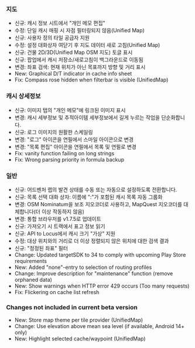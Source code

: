 ### 지도
- 신규: 캐시 정보 시트에서 "개인 메모 편집"
- 수정: 단일 캐시 매핑 시 자점 필터링되지 않음(Unified Map)
- 신규: 사용자 정의 타일 공급자 지원
- 수정: 설정 대화상자 여닫기 후 지도 데이터 새로 고침(Unified Map)
- 신규: 건물 2D/3D(Unified Map OSM 지도) 토글 표시
- 신규: 팝업에서 캐시 저장소/새로고침이 백그라운드로 이동됨
- 변경: 좌표 검색: 현재 위치가 아닌 목표까지 방향 및 거리 표시
- New: Graphical D/T indicator in cache info sheet
- Fix: Compass rose hidden when filterbar is visible (UnifiedMap)

### 캐시 상세정보
- 신규: 이미지 탭의 "개인 메모"에 링크된 이미지 표시
- 변경: 캐시 세부정보 및 추적아이템 세부정보에서 길게 누르는 작업을 단순화합니다.
- 신규: 로그 이미지의 원활한 스케일링
- 변경: "로그" 아이콘을 연필에서 스마일 아이콘으로 변경
- 변경: "목록 편집" 아이콘을 연필에서 목록 및 연필로 변경
- Fix: vanity function failing on long strings
- Fix: Wrong parsing priority in formula backup

### 일반
- 신규: 어드벤처 랩의 발견 상태를 수동 또는 자동으로 설정하도록 전환합니다.
- 신규: 목록 선택 대화 상자: 이름에 ":"가 포함된 캐시 목록 자동 그룹화
- 변경: OSM Nominatum을 보조 지오코더로 사용하고, MapQuest 지오코더를 대체합니다(더 이상 작동하지 않음)
- 변경: 통합 브라우저를 v1.7.5로 업데이트
- 신규: 가져오기 시 트랙에서 표고 정보 읽기
- 신규: API to Locus에서 캐시 크기 "가상" 지원
- 수정: 대상 위치와의 거리로 더 이상 정렬되지 않은 위치에 대한 검색 결과
- 신규: "정정된 좌표" 필터
- Change: Updated targetSDK to 34 to comply with upcoming Play Store requirements
- New: Added "none"-entry to selection of routing profiles
- Change: Improve description for "maintenance" function (remove orphaned data)
- New: Show warnings when HTTP error 429 occurs (Too many requests)
- Fix: Flickering on cache list refresh

### Changes not included in current beta version
- New: Store map theme per tile provider (UnifiedMap)
- Change: Use elevation above mean sea level (if available, Android 14+ only)
- New: Highlight selected cache/waypoint (UnifiedMap)
